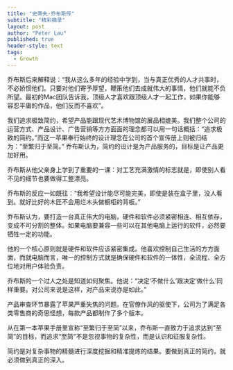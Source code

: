 ```yaml
---
title: "史蒂夫·乔布斯传"
subtitle: "精彩摘录"
layout: post
author: "Peter Lau"
published: true
header-style: text
tags:
  - Growth
---
```




乔布斯后来解释说：“我从这么多年的经验中学到，当与真正优秀的人才共事时，不必娇惯他们。只要对他们寄予厚望，鞭策他们去成就伟大的事情，他们就能不负所望。最初的Mac团队告诉我，顶级人才喜欢跟顶级人才一起工作，如果你能够容忍平庸的作品，他们反而不喜欢”。


我们追求极致简约，希望产品能跟现代艺术博物馆的展品相媲美。我们整个公司的运营方式、产品设计、广告营销等方方面面的理念都可以用一句话概括：“追求极致的简约。”而这一苹果奉行始终的设计理念在公司的首个宣传册上则被归结为：“至繁归于至简。”
乔布斯认为，简约的设计是为产品服务的，目标是让产品更加好用。


乔布斯从他父亲身上学到了重要的一课：对工艺充满激情的标志就是，即使别人看不见的细节也要做得工整漂亮。


乔布斯的反应一如既往：“我希望设计能尽可能完美，即使是装在盒子里，没人看到。就好比好的木匠不会用烂木头做橱柜的背板。”


乔布斯认为，要打造一台真正伟大的电脑，硬件和软件必须紧密相连、相互依存，变成不可分割的整体。如果电脑要兼容一些可以在其他电脑上运行的软件，必然要牺牲一定的功能。


他的一个核心原则就是硬件和软件应该紧密集成。他喜欢控制自己生活的方方面面，而就电脑而言，唯一的控制方式就是确保硬件和软件的一体性，全流程、全方位地对用户体验负责。


乔布斯的一个过人之处是知道如何聚焦。他说：“决定‘不做什么’跟决定‘做什么’同样重要。对公司来说是这样，对产品来说亦是如此。”


产品审查环节暴露了苹果严重失焦的问题。在官僚作风的驱使下，公司为了满足各类零售商的奇思怪想，每款产品都制作了多个版本。


从在第一本苹果手册里宣称“至繁归于至简”以来，乔布斯一直致力于追求达到“至简”的目标，而追求“至简”不是忽视事物的复杂性，而是认识和征服复杂性。


简约是对复杂事物的精髓进行深度挖掘和精准提炼的结果。要做到真正的简约，就必须做到真正的深入。



